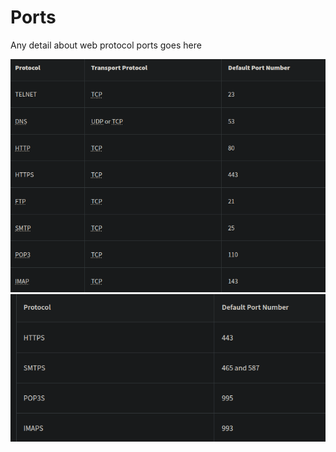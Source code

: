 # Ports

Any detail about web protocol ports goes here

![default ports](img/ports.png)
![default ports](img/ports2.png)
